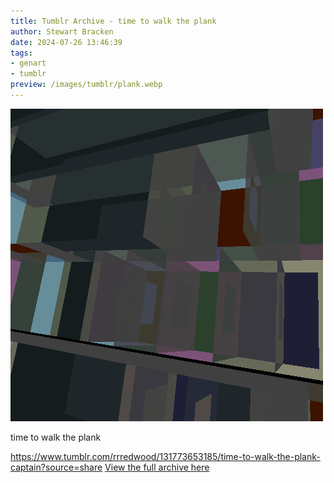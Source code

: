 ```yaml
---
title: Tumblr Archive - time to walk the plank
author: Stewart Bracken
date: 2024-07-26 13:46:39
tags:
- genart
- tumblr
preview: /images/tumblr/plank.webp
---
```


![time to walk the plank](/images/tumblr/plank.webp)

time to walk the plank

https://www.tumblr.com/rrredwood/131773653185/time-to-walk-the-plank-captain?source=share
[View the full archive here](https://www.tumblr.com/rrredwood)